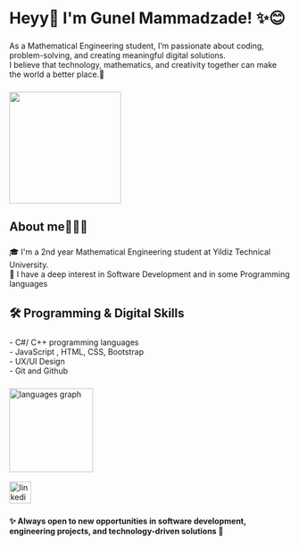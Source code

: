 <h1 align="left">Heyy👋 I'm Gunel Mammadzade! ✨😊</h1>

###

<p align="left">As a Mathematical Engineering student, I’m passionate about coding, problem-solving, and creating meaningful digital solutions.  <br>I believe that technology, mathematics, and creativity together can make the world a better place.👀</p>

###

<div align="left">
  <img height="200" src="https://media4.giphy.com/media/v1.Y2lkPTc5MGI3NjExeXJ4NGV1ZmVqNmw4a2pnejVyNmxpMTc4anlpcTh1bTVnbHdnNHlzbSZlcD12MV9pbnRlcm5hbF9naWZfYnlfaWQmY3Q9Zw/L1R1tvI9svkIWwpVYr/giphy.gif"  />
</div>

###

<h2 align="left">About me🙋🏻‍♀️</h2>

###

<p align="left">🎓 I'm a 2nd year Mathematical Engineering student at  Yildiz Technical University.<br>💭 I have a deep interest in Software Development and in some Programming languages</p>

###

<h2 align="left">🛠️ Programming & Digital Skills</h2>

###

<p align="left">- C#/ C++ programming languages<br>- JavaScript , HTML, CSS, Bootstrap  <br>- UX/UI Design <br>- Git and Github</p>

###

<div align="left">
  <img src="https://github-readme-stats.vercel.app/api/top-langs?username=Gyunell&locale=en&hide_title=false&layout=compact&card_width=320&langs_count=5&theme=dark&hide_border=false&order=2" height="150" alt="languages graph"  />
</div>
<br clear="both">

<div align="left">
  <a href="https://www.linkedin.com/in/gunel-mammadzade-856214375/?trk=PROFILE_DROP_DOWN" target="_blank">
    <img src="https://img.shields.io/static/v1?message=LinkedIn&logo=linkedin&label=Connect%20with%20me%20on&color=0077B5&logoColor=&labelColor=&style=for-the-badge" height="39" alt="linkedin logo"  />
  </a>
</div>

###

<h4 align="left">✨ Always open to new opportunities in software development, engineering projects, and technology-driven solutions 🚀</h4>

###
